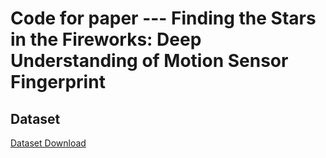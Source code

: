 # Code for paper --- Finding the Stars in the Fireworks: Deep Understanding of Motion Sensor Fingerprint

## Dataset

[Dataset Download](https://drive.google.com/open?id=14eYWdB-77NMUCui4MZQPxpbjwZeNLi94)
